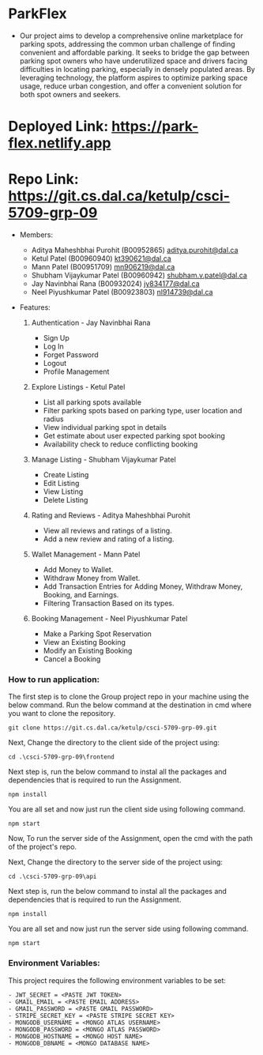 # ParkFlex


- Our project aims to develop a comprehensive online marketplace for parking spots, addressing the common urban challenge of finding convenient and affordable parking. It seeks to bridge the gap between parking spot owners who have underutilized space and drivers facing difficulties in locating parking, especially in densely populated areas. By leveraging technology, the platform aspires to optimize parking space usage, reduce urban congestion, and offer a convenient solution for both spot owners and seekers.

# Deployed Link: https://park-flex.netlify.app
# Repo Link: https://git.cs.dal.ca/ketulp/csci-5709-grp-09

- Members:  

    * Aditya Maheshbhai Purohit (B00952865) aditya.purohit@dal.ca
	* Ketul Patel (B00960940) kt390621@dal.ca 	 
    * Mann Patel (B00951709) mn906219@dal.ca
    * Shubham Vijaykumar Patel (B00960942) shubham.v.patel@dal.ca
    * Jay Navinbhai Rana (B00932024) jy834177@dal.ca	
    * Neel Piyushkumar Patel (B00923803) nl914739@dal.ca

- Features:

    1.	Authentication - Jay Navinbhai Rana 
        * Sign Up
        * Log In
        * Forget Password
        * Logout
        * Profile Management
    2.	Explore Listings - Ketul Patel
        * ⁠List all parking spots available
        * ⁠Filter parking spots based on parking type, user location and radius
        * View individual parking spot in details 
        * Get estimate about user expected parking spot booking
        * Availability check to reduce conflicting booking

    3.	Manage Listing - Shubham Vijaykumar Patel
        * Create Listing
        * Edit Listing
        * View Listing
        * Delete Listing
    4.	Rating and Reviews - Aditya Maheshbhai Purohit
        * View all reviews and ratings of a listing.
        * Add a new review and rating of a listing.
    5.	Wallet Management - Mann Patel
        * Add Money to Wallet.
        * Withdraw Money from Wallet.  
        * Add Transaction Entries for Adding Money, Withdraw Money, Booking, and Earnings.
        * Filtering Transaction Based on its types.
    6.	Booking Management - Neel Piyushkumar Patel
        * Make a Parking Spot Reservation
        * View an Existing Booking
        * Modify an Existing Booking
        * Cancel a Booking

### **How to run application:**

The first step is to clone the Group project repo in your machine using the below command. Run the below command at the destination in cmd where you want to clone the repository.
```
git clone https://git.cs.dal.ca/ketulp/csci-5709-grp-09.git
```

Next, Change the directory to the client side of the project using:

```
cd .\csci-5709-grp-09\frontend
```

Next step is, run the below command to instal all the packages and dependencies that is required to run the Assignment.

```
npm install
```

You are all set and now just run the client side using following command.

```
npm start
```

Now, To run the server side of the Assignment, open the cmd with the path of the project's repo.

Next, Change the directory to the server side of the project using:

```
cd .\csci-5709-grp-09\api
```

Next step is, run the below command to instal all the packages and dependencies that is required to run the Assignment.

```
npm install
```

You are all set and now just run the server side using following command.

```
npm start
```

### **Environment Variables:**

This project requires the following environment variables to be set:

```
- JWT_SECRET = <PASTE JWT TOKEN>
- GMAIL_EMAIL = <PASTE EMAIL ADDRESS>
- GMAIL_PASSWORD = <PASTE GMAIL PASSWORD>
- STRIPE_SECRET_KEY = <PASTE STRIPE SECRET KEY>
- MONGODB_USERNAME = <MONGO ATLAS USERNAME>
- MONGODB_PASSWORD = <MONGO ATLAS PASSWORD>
- MONGODB_HOSTNAME = <MONGO HOST NAME>
- MONGODB_DBNAME = <MONGO DATABASE NAME>

```
